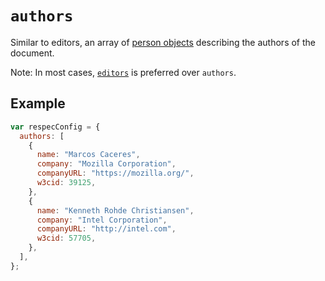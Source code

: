 # `authors`

Similar to editors, an array of [person objects](person) describing the authors of the document.

Note: In most cases, [`editors`](editors) is preferred over `authors`.

## Example

```js
var respecConfig = {
  authors: [
    {
      name: "Marcos Caceres",
      company: "Mozilla Corporation",
      companyURL: "https://mozilla.org/",
      w3cid: 39125,
    },
    {
      name: "Kenneth Rohde Christiansen",
      company: "Intel Corporation",
      companyURL: "http://intel.com",
      w3cid: 57705,
    },
  ],
};
```
